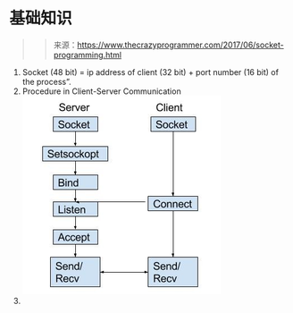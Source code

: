 # 基础知识

>> 来源：https://www.thecrazyprogrammer.com/2017/06/socket-programming.html

1. Socket (48 bit) = ip address of client (32 bit) + port number (16 bit) of the process”. 
2. Procedure in Client-Server Communication
![](TCP-IP-Socket-Programming-Client-and-Server.jpg)
1. 